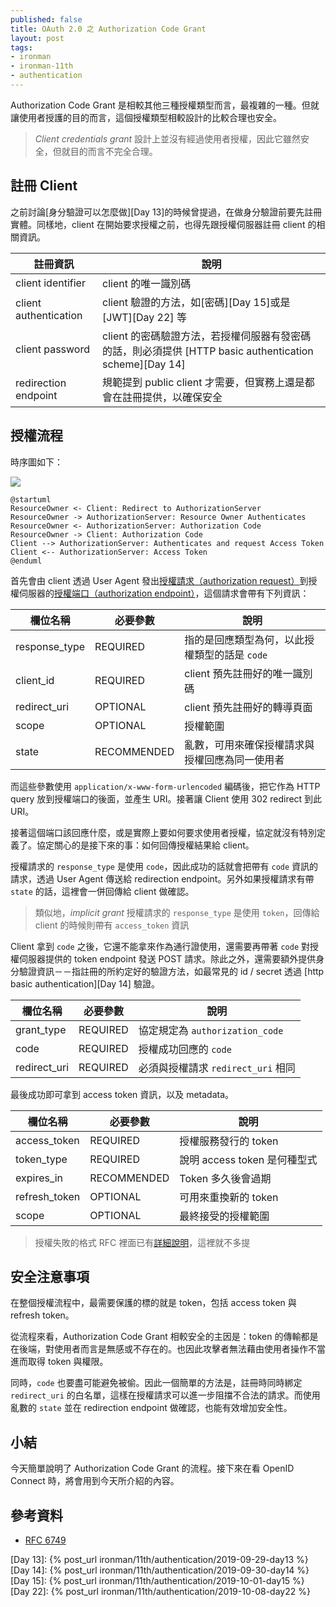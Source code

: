 ```yaml
---
published: false
title: OAuth 2.0 之 Authorization Code Grant
layout: post
tags:
- ironman
- ironman-11th
- authentication
---
```


Authorization Code Grant 是相較其他三種授權類型而言，最複雜的一種。但就讓使用者授護的目的而言，這個授權類型相較設計的比較合理也安全。

> *Client credentials grant* 設計上並沒有經過使用者授權，因此它雖然安全，但就目的而言不完全合理。

## 註冊 Client

之前討論[身分驗證可以怎麼做][Day 13]的時候曾提過，在做身分驗證前要先註冊實體。同樣地，client 在開始要求授權之前，也得先跟授權伺服器註冊 client 的相關資訊。

| 註冊資訊 | 說明 |
| --- | --- |
| client identifier | client 的唯一識別碼 |
| client authentication | client 驗證的方法，如[密碼][Day 15]或是 [JWT][Day 22] 等 |
| client password | client 的密碼驗證方法，若授權伺服器有發密碼的話，則必須提供 [HTTP basic authentication scheme][Day 14] |
| redirection endpoint | 規範提到 public client 才需要，但實務上還是都會在註冊提供，以確保安全 |

## 授權流程

時序圖如下：

![](http://www.plantuml.com/plantuml/png/TP1H2i8m44J_FSLS81SeHLfw0A5wWP0C6Am9RZOAdjvAwKTj_DrzE_FOBgiLBVVfC3Ad8ewdLwIWDHYcmAWDHleWT0fDw8jUauItrP3YcVAa_1oQOmrgi59Oi2ypfmTdbNdVNOtO334apttt8brbbnNCFyED4cpq43uAiw9tZZdZacwCQqnhwfPRk6FqytC_)

```
@startuml
ResourceOwner <- Client: Redirect to AuthorizationServer
ResourceOwner -> AuthorizationServer: Resource Owner Authenticates
ResourceOwner <- AuthorizationServer: Authorization Code
ResourceOwner -> Client: Authorization Code
Client --> AuthorizationServer: Authenticates and request Access Token
Client <-- AuthorizationServer: Access Token
@enduml
```

首先會由 client 透過 User Agent 發出[授權請求（authorization request）](https://tools.ietf.org/html/rfc6749#section-4.1.1)到授權伺服器的[授權端口（authorization endpoint）](https://tools.ietf.org/html/rfc6749#section-3.1)，這個請求會帶有下列資訊：

| 欄位名稱 | 必要參數 | 說明 |
| --- | --- | --- |
| response_type | REQUIRED | 指的是回應類型為何，以此授權類型的話是 `code` |
| client_id | REQUIRED | client 預先註冊好的唯一識別碼 |
| redirect_uri | OPTIONAL | client 預先註冊好的轉導頁面 |
| scope | OPTIONAL | 授權範圍 |
| state | RECOMMENDED | 亂數，可用來確保授權請求與授權回應為同一使用者 |

而這些參數使用 `application/x-www-form-urlencoded` 編碼後，把它作為 HTTP query 放到授權端口的後面，並產生 URI。接著讓 Client 使用 302 redirect 到此 URI。

接著這個端口該回應什麼，或是實際上要如何要求使用者授權，協定就沒有特別定義了。協定關心的是接下來的事：如何回傳授權結果給 client。

授權請求的 `response_type` 是使用 `code`，因此成功的話就會把帶有 `code` 資訊的請求，透過 User Agent 傳送給 redirection endpoint。另外如果授權請求有帶 `state` 的話，這裡會一併回傳給 client 做確認。

> 類似地，*implicit grant* 授權請求的 `response_type` 是使用 `token`，回傳給 client 的時候則帶有 `access_token` 資訊 

Client 拿到 `code` 之後，它還不能拿來作為通行證使用，還需要再帶著 `code` 對授權伺服器提供的 token endpoint 發送 POST 請求。除此之外，還需要額外提供身分驗證資訊－－指註冊的所約定好的驗證方法，如最常見的 id / secret 透過 [http basic authentication][Day 14] 驗證。

| 欄位名稱 | 必要參數 | 說明 |
| --- | --- | --- |
| grant_type | REQUIRED | 協定規定為 `authorization_code` |
| code | REQUIRED | 授權成功回應的 `code` |
| redirect_uri | REQUIRED | 必須與授權請求 `redirect_uri` 相同 |

最後成功即可拿到 access token 資訊，以及 metadata。

| 欄位名稱 | 必要參數 | 說明 |
| --- | --- | --- |
| access_token | REQUIRED | 授權服務發行的 token |
| token_type | REQUIRED | 說明 access token 是何種型式 |
| expires_in | RECOMMENDED | Token 多久後會過期 |
| refresh_token | OPTIONAL | 可用來重換新的 token |
| scope | OPTIONAL | 最終接受的授權範圍 |

> 授權失敗的格式 RFC 裡面已有[詳細說明](https://tools.ietf.org/html/rfc6749#section-4.1.2.1)，這裡就不多提

## 安全注意事項

在整個授權流程中，最需要保護的標的就是 token，包括 access token 與 refresh token。

從流程來看，Authorization Code Grant 相較安全的主因是：token 的傳輸都是在後端，對使用者而言是無感或不存在的。也因此攻擊者無法藉由使用者操作不當進而取得 token 與權限。

同時，`code` 也要盡可能避免被偷。因此一個簡單的方法是，註冊時同時綁定 `redirect_uri` 的白名單，這樣在授權請求可以進一步阻擋不合法的請求。而使用亂數的 `state` 並在 redirection endpoint 做確認，也能有效增加安全性。

## 小結

今天簡單說明了 Authorization Code Grant 的流程。接下來在看 OpenID Connect 時，將會用到今天所介紹的內容。

## 參考資料

* [RFC 6749][]

[RFC 6749]: https://tools.ietf.org/html/rfc6749

[Day 13]: {% post_url ironman/11th/authentication/2019-09-29-day13 %}
[Day 14]: {% post_url ironman/11th/authentication/2019-09-30-day14 %}
[Day 15]: {% post_url ironman/11th/authentication/2019-10-01-day15 %}
[Day 22]: {% post_url ironman/11th/authentication/2019-10-08-day22 %}
